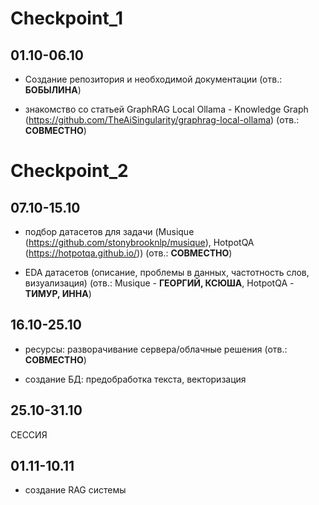 # Checkpoint_1

## 01.10-06.10 

* Создание репозитория и необходимой документации (отв.: **БОБЫЛИНА**)

* знакомство со статьей GraphRAG Local Ollama - Knowledge Graph (https://github.com/TheAiSingularity/graphrag-local-ollama) (отв.: **СОВМЕСТНО**)


  

# Checkpoint_2

## 07.10-15.10

* подбор датасетов для задачи (Musique (https://github.com/stonybrooknlp/musique), HotpotQA (https://hotpotqa.github.io/)) (отв.: **СОВМЕСТНО**)

* EDA датасетов (описание, проблемы в данных, частотность слов, визуализация) (отв.: Musique - **ГЕОРГИЙ, КСЮША**, HotpotQA - **ТИМУР, ИННА**) 

## 16.10-25.10

* ресурсы: разворачивание сервера/облачные решения (отв.: **СОВМЕСТНО**)

* создание БД: предобработка текста, векторизация

## 25.10-31.10

  СЕССИЯ

## 01.11-10.11

  * создание RAG системы


